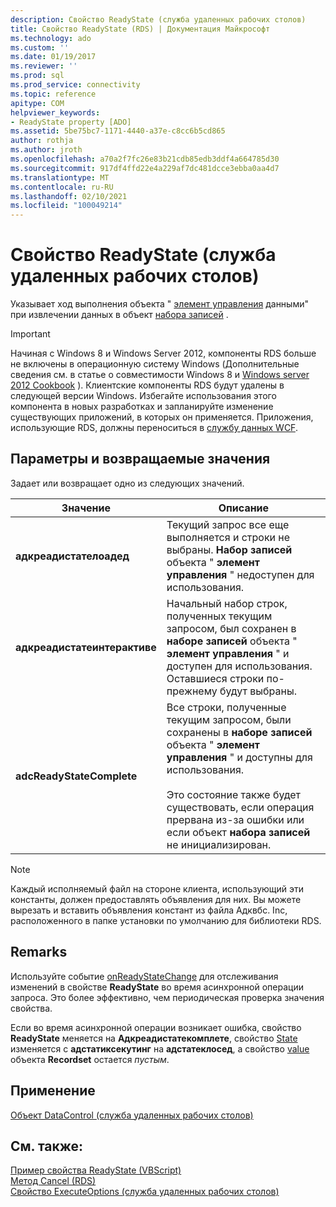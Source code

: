 ```yaml
---
description: Свойство ReadyState (служба удаленных рабочих столов)
title: Свойство ReadyState (RDS) | Документация Майкрософт
ms.technology: ado
ms.custom: ''
ms.date: 01/19/2017
ms.reviewer: ''
ms.prod: sql
ms.prod_service: connectivity
ms.topic: reference
apitype: COM
helpviewer_keywords:
- ReadyState property [ADO]
ms.assetid: 5be75bc7-1171-4440-a37e-c8cc6b5cd865
author: rothja
ms.author: jroth
ms.openlocfilehash: a70a2f7fc26e83b21cdb85edb3ddf4a664785d30
ms.sourcegitcommit: 917df4ffd22e4a229af7dc481dcce3ebba0aa4d7
ms.translationtype: MT
ms.contentlocale: ru-RU
ms.lasthandoff: 02/10/2021
ms.locfileid: "100049214"
---
```

# <a name="readystate-property-rds"></a>Свойство ReadyState (служба удаленных рабочих столов)
Указывает ход выполнения объекта " [элемент управления](./datacontrol-object-rds.md) данными" при извлечении данных в объект [набора записей](../ado-api/recordset-object-ado.md) .  
  
> [!IMPORTANT]
>  Начиная с Windows 8 и Windows Server 2012, компоненты RDS больше не включены в операционную систему Windows (Дополнительные сведения см. в статье о совместимости Windows 8 и [Windows server 2012 Cookbook](https://www.microsoft.com/download/details.aspx?id=27416) ). Клиентские компоненты RDS будут удалены в следующей версии Windows. Избегайте использования этого компонента в новых разработках и запланируйте изменение существующих приложений, в которых он применяется. Приложения, использующие RDS, должны переноситься в [службу данных WCF](/dotnet/framework/wcf/).  
  
## <a name="settings-and-return-values"></a>Параметры и возвращаемые значения  
 Задает или возвращает одно из следующих значений.  
  
|Значение|Описание|  
|-----------|-----------------|  
|**адкреадистателоадед**|Текущий запрос все еще выполняется и строки не выбраны. **Набор записей** объекта " **элемент управления** " недоступен для использования.|  
|**адкреадистатеинтерактиве**|Начальный набор строк, полученных текущим запросом, был сохранен в **наборе записей** объекта " **элемент управления** " и доступен для использования. Оставшиеся строки по-прежнему будут выбраны.|  
|**adcReadyStateComplete**|Все строки, полученные текущим запросом, были сохранены в **наборе записей** объекта " **элемент управления** " и доступны для использования.<br /><br /> Это состояние также будет существовать, если операция прервана из-за ошибки или если объект **набора записей** не инициализирован.|  
  
> [!NOTE]
>  Каждый исполняемый файл на стороне клиента, использующий эти константы, должен предоставлять объявления для них. Вы можете вырезать и вставить объявления констант из файла Адквбс. Inc, расположенного в папке установки по умолчанию для библиотеки RDS.  
  
## <a name="remarks"></a>Remarks  
 Используйте событие [onReadyStateChange](./onreadystatechange-event-rds.md) для отслеживания изменений в свойстве **ReadyState** во время асинхронной операции запроса. Это более эффективно, чем периодическая проверка значения свойства.  
  
 Если во время асинхронной операции возникает ошибка, свойство **ReadyState** меняется на **Адкреадистатекомплете**, свойство [State](../ado-api/state-property-ado.md) изменяется с **адстатиксекутинг** на **адстатеклосед**, а свойство [value](../ado-api/value-property-ado.md) объекта **Recordset** остается *пустым*.  
  
## <a name="applies-to"></a>Применение  
 [Объект DataControl (служба удаленных рабочих столов)](./datacontrol-object-rds.md)  
  
## <a name="see-also"></a>См. также:  
 [Пример свойства ReadyState (VBScript)](./readystate-property-example-vbscript.md)   
 [Метод Cancel (RDS)](./cancel-method-rds.md)   
 [Свойство ExecuteOptions (служба удаленных рабочих столов)](./executeoptions-property-rds.md)
